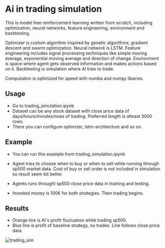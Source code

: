 # Ai in trading simulation

This is model free reinforcement learning written from scratch, including optimization, neural networks, feature engineering, environment and backtesting.

Optimizer is custom algorithm inspired by genetic algorithms, gradient descent and swarm optimization. Neural network is LSTM. Feature engineering includes signal processing techniques like simple moving average, exponential moving average and direction of change. Environment is space where agent gets observed information and makes actions based on it. Backtesting is simulation where AI tries to trade.

Computation is optimized for speed with numba and numpy libaries. 

## Usage
- Go to trading_simulation.ipynb
- Dataset can be any stock dataset with close price data of days/hours/minutes/rows of trading. Preferred length is atleast 3000 rows.
- There you can configure optimizer, lstm-architecture and so on.

## Example
- You can run this example from trading_simulation.ipynb
- Agent tries to choose when to buy or when to sell while running through sp500 market data. Cost of buy or sell order is not included in simulation so result seem bit better.

- Agents runs throught sp500 close price data in training and testing.
- Invested money is 100€ for both strategies. Then trading begins.

## Results
- Orange line is AI's profit fluctuation while trading sp500.
- Blue line is profit of baseline strategy, no trades. Line follows close price data.
 
![trading_sim](https://user-images.githubusercontent.com/93252944/151146667-bb15c991-e2c6-4a3f-a80f-38e10e22f1ec.png)


